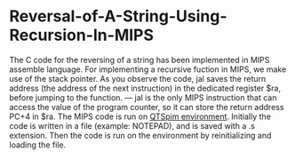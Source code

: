 # Reversal-of-A-String-Using-Recursion-In-MIPS
The C code for the reversing of a string has been implemented in MIPS assemble language. 
For implementing a recursive fuction in MIPS, we make use of the stack pointer. As you observe the code, jal saves the return address (the address of the next instruction) in the dedicated register $ra, before jumping to the function. — jal is the only MIPS instruction that can access the value of the program counter, so it can store the return address PC+4 in $ra.
The MIPS code is run on [QTSpim environment](https://sourceforge.net/projects/spimsimulator/files/).
Initially the code is written in a file (example: NOTEPAD), and is saved with a .s extension. Then the code is run on the environment by reinitializing and loading the file.
